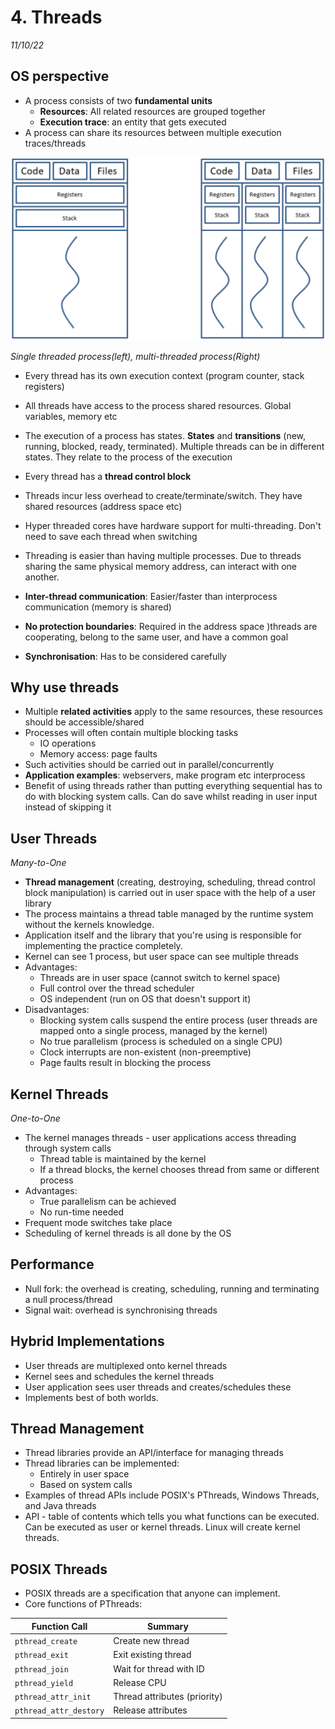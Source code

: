 # 4. Threads
_11/10/22_
## OS perspective
- A process consists of two **fundamental units**
	- **Resources**: All related resources are grouped together
	- **Execution trace**: an entity that gets executed
- A process can share its resources between multiple execution traces/threads

![](../_resources/20221011131748.png)

*Single threaded process(left), multi-threaded process(Right)*

- Every thread has its own execution context (program counter, stack registers)
- All threads have access to the process shared resources. Global variables, memory etc
- The execution of a process has states. **States** and **transitions** (new, running, blocked, ready, terminated). Multiple threads can be in different states. They relate to the process of the execution
- Every thread has a **thread control block**
- Threads incur less overhead to create/terminate/switch. They have shared resources (address space etc)
- Hyper threaded cores have hardware support for multi-threading. Don't need to save each thread when switching 
- Threading is easier than having multiple processes. Due to threads sharing the same physical memory address, can interact with one another.

- **Inter-thread communication**: Easier/faster than interprocess communication (memory is shared)
- **No protection boundaries**: Required in the address space )threads are cooperating, belong to the same user, and have a common goal
- **Synchronisation**: Has to be considered carefully

## Why use threads
- Multiple **related activities** apply to the same resources, these resources should be accessible/shared
- Processes will often contain multiple blocking tasks
	- IO operations
	- Memory access: page faults
- Such activities should be carried out in parallel/concurrently
- **Application examples**: webservers, make program etc interprocess
- Benefit of using threads rather than putting everything sequential has to do with blocking system calls. Can do save whilst reading in user input instead of skipping it

## User Threads
*Many-to-One*
- **Thread management** (creating, destroying, scheduling, thread control block manipulation) is carried out in user space with the help of a user library
- The process maintains a thread table managed by the runtime system without the kernels knowledge.
- Application itself and the library that you're using is responsible for implementing the practice completely.
- Kernel can see 1 process, but user space can see multiple threads
- Advantages:
	- Threads are in user space (cannot switch to kernel space)
	- Full control over the thread scheduler
	- OS independent (run on OS that doesn't support it)
- Disadvantages:
	- Blocking system calls suspend the entire process (user threads are mapped onto a single process, managed by the kernel)
	- No true parallelism (process is scheduled on a single CPU)
	- Clock interrupts are non-existent (non-preemptive)
	- Page faults result in blocking the process

## Kernel Threads
*One-to-One*
- The kernel manages threads - user applications access threading through system calls
	- Thread table is maintained by the kernel
	- If a thread blocks, the kernel chooses thread from same or different process
- Advantages:
	- True parallelism can be achieved
	- No run-time needed
- Frequent mode switches take place
- Scheduling of kernel threads is all done by the OS

## Performance
- Null fork: the overhead is creating, scheduling, running and terminating a null process/thread
- Signal wait: overhead is synchronising threads

## Hybrid Implementations
- User threads are multiplexed onto kernel threads
- Kernel sees and schedules the kernel threads
- User application sees user threads and creates/schedules these
- Implements best of both worlds.

## Thread Management
- Thread libraries provide an API/interface for managing threads
- Thread libraries can be implemented:
	- Entirely in user space
	- Based on system calls
- Examples of thread APIs include POSIX's PThreads, Windows Threads, and Java threads
- API - table of contents which tells you what functions can be executed. Can be executed as user or kernel threads. Linux will create kernel threads.

## POSIX Threads
- POSIX threads are a specification that anyone can implement.
- Core functions of PThreads:

| Function Call          | Summary                      |
| ---------------------- | ---------------------------- |
| `pthread_create`       | Create new thread            |
| `pthread_exit`         | Exit existing thread         |
| `pthread_join`         | Wait for thread with ID      |
| `pthread_yield`        | Release CPU                  |
| `pthread_attr_init`    | Thread attributes (priority) |
| `pthread_attr_destory` | Release attributes           | 

